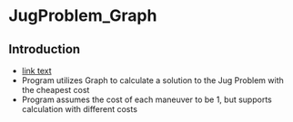 # JugProblem_Graph

## Introduction
* <a href="www.example.com/example.html" target="_blank">link text</a>
* Program utilizes Graph to calculate a solution to the Jug Problem with the cheapest cost
* Program assumes the cost of each maneuver to be 1, but supports calculation with different costs
